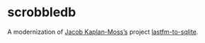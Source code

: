 # scrobbledb

A modernization of [Jacob Kaplan-Moss’s](https://github.com/jacobian/)
project
[lastfm-to-sqlite](https://github.com/jacobian/lastfm-to-sqlite). 
